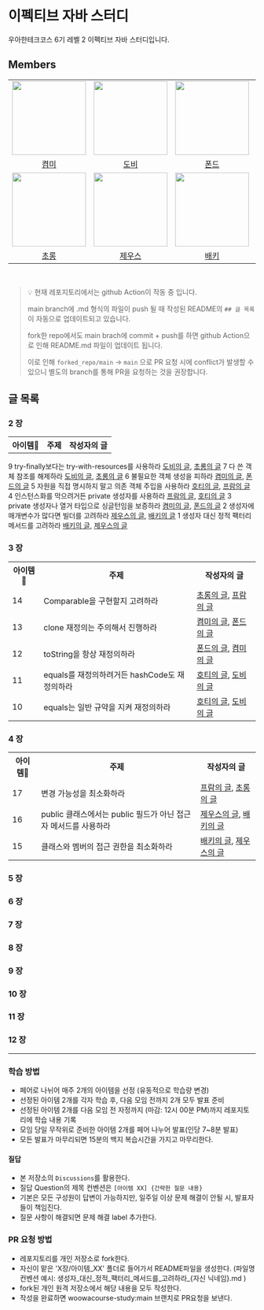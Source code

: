 # 이펙티브 자바 스터디

우아한테크코스 6기 레벨 2 이펙티브 자바 스터디입니다.
<br>

## Members
<table align="center">
  <tr>
    <td>
      <a href="https://github.com/kyum-q">
        <img src="https://avatars.githubusercontent.com/u/109158497?v=4" width="150" style="max-width: 100%;">
      </a>
    </td>
    <td>
      <a href="https://github.com/Dobby-Kim">
        <img src="https://avatars.githubusercontent.com/u/113661364?v=4" width="150" style="max-width: 100%;">
      </a>
    </td>
    <td>
      <a href="https://github.com/tackyu">
        <img src="https://avatars.githubusercontent.com/u/90441959?v=4" width="150" style="max-width: 100%;">
      </a>
    </td>
    <td>
      <a href="https://github.com/koust6u">
        <img src="https://avatars.githubusercontent.com/u/111568619?v=4" width="150" style="max-width: 100%;">
      </a>
    </td>
  </tr>
  <tr>
      <tr>
    <td align="center">
      <a href="https://github.com/kyum-q">켬미</a>
    </td>
    <td align="center">
      <a href="https://github.com/Dobby-Kim">도비</a>
    </td>
    <td align="center">
      <a href="https://github.com/tackyu">폰드</a>
    </td>
    <td align="center">
      <a href="https://github.com/koust6u">프람</a>
    </td>
  </tr>
        <td>
      <a href="https://github.com/HoeSeong123">
        <img src="https://avatars.githubusercontent.com/u/125939503?v=4" width="150" style="max-width: 100%;">
      </a>
    </td>
    <td>
      <a href="https://github.com/zeus6768">
        <img src="https://avatars.githubusercontent.com/u/81848498?v=4" width="150" style="max-width: 100%;">
      </a>
    </td>
    <td>
      <a href="https://github.com/ehBeak">
        <img src="https://avatars.githubusercontent.com/u/78892355?v=4" width="150" style="max-width: 100%;">
      </a>
    </td>
    <td>
      <a href="https://github.com/Ho-Tea">
        <img src="https://avatars.githubusercontent.com/u/98626972?v=4" width="150" style="max-width: 100%;">
      </a>
    </td>
  </tr>
  <tr>
     <td align="center">
      <a href="https://github.com/HoeSeong123">초롱</a>
    </td>
    <td align="center">
      <a href="https://github.com/zeus6768">제우스</a>
    </td>
    <td align="center">
      <a href="https://github.com/ehBeak">배키</a>
    </td>
    <td align="center">
      <a href="https://github.com/Ho-Tea">호티</a>
    </td>
  </tr>
</table>
<br>


>
>
>💡 현재 레포지토리에서는 github Action이 작동 중 입니다.
> 
> main branch에 .md 형식의 파일이 push 될 때 작성된 README의 `## 글 목록`이 자동으로 업데이트되고 있습니다.
> 
> fork한 repo에서도 main brach에 commit + push를 하면 github Action으로 인해 README.md 파일이 업데이트 됩니다.
> 
> 이로 인해 `forked_repo/main` -> `main` 으로 PR 요청 시에 conflict가 발생할 수 있으니 별도의 branch를 통해 PR을 요청하는 것을 권장합니다.
>




## 글 목록


### 2 장
<table>
<tr><th>아이템🍳</th><th>주제</th><th>작성자의 글</th></tr>
</table>
<tr><td> 9 </td><td> try-finally보다는 try-with-resources를 사용하라 </td><td> <a href="https://github.com/woowacourse-study/2024-effective-java/blob/master/02장/아이템_9/try-finally보다는_try-with-resources를_사용하라_도비.md">도비의 글</a>, <a href="https://github.com/woowacourse-study/2024-effective-java/blob/master/02장/아이템_9/try-finally보다는_try-with-resources를_사용하라_초롱.md">초롱의 글</a> </td></tr>
<tr><td> 7 </td><td> 다 쓴 객체 참조를 해제하라 </td><td> <a href="https://github.com/woowacourse-study/2024-effective-java/blob/master/02장/아이템_7/다_쓴_객체_참조를_해제하라_도비.md">도비의 글</a>, <a href="https://github.com/woowacourse-study/2024-effective-java/blob/master/02장/아이템_7/다_쓴_객체_참조를_해제하라_초롱.md">초롱의 글</a> </td></tr>
<tr><td> 6 </td><td> 불필요한 객체 생성을 피하라 </td><td> <a href="https://github.com/woowacourse-study/2024-effective-java/blob/master/02장/아이템_6/불필요한_객체_생성을_피하라_켬미.md">켬미의 글</a>, <a href="https://github.com/woowacourse-study/2024-effective-java/blob/master/02장/아이템_6/불필요한_객체_생성을_피하라_폰드.md">폰드의 글</a> </td></tr>
<tr><td> 5 </td><td> 자원을 직접 명시하지 말고 의존 객체 주입을 사용하라 </td><td> <a href="https://github.com/woowacourse-study/2024-effective-java/blob/master/02장/아이템_5/자원을_직접_명시하지_말고_의존_객체_주입을_사용하라_호티.md">호티의 글</a>, <a href="https://github.com/woowacourse-study/2024-effective-java/blob/master/02장/아이템_5/자원을_직접_명시하지_말고_의존_객체_주입을_사용하라_프람.md">프람의 글</a> </td></tr>
<tr><td> 4 </td><td> 인스턴스화를 막으려거든 private 생성자를 사용하라 </td><td> <a href="https://github.com/woowacourse-study/2024-effective-java/blob/master/02장/아이템_4/인스턴스화를_막으려거든_private_생성자를_사용하라_프람.md">프람의 글</a>, <a href="https://github.com/woowacourse-study/2024-effective-java/blob/master/02장/아이템_4/인스턴스화를_막으려거든_private_생성자를_사용하라_호티.md">호티의 글</a> </td></tr>
<tr><td> 3 </td><td> private 생성자나 열거 타입으로 싱글턴임을 보증하라 </td><td> <a href="https://github.com/woowacourse-study/2024-effective-java/blob/master/02장/아이템_3/private_생성자나_열거_타입으로_싱글턴임을_보증하라_켬미.md">켬미의 글</a>, <a href="https://github.com/woowacourse-study/2024-effective-java/blob/master/02장/아이템_3/private_생성자나_열거_타입으로_싱글턴임을_보증하라_폰드.md">폰드의 글</a> </td></tr>
<tr><td> 2 </td><td> 생성자에 매개변수가 많다면 빌더를 고려하라 </td><td> <a href="https://github.com/woowacourse-study/2024-effective-java/blob/master/02장/아이템_2/생성자에_매개변수가_많다면_빌더를_고려하라_제우스.md">제우스의 글</a>, <a href="https://github.com/woowacourse-study/2024-effective-java/blob/master/02장/아이템_2/생성자에_매개변수가_많다면_빌더를_고려하라_배키.md">배키의 글</a> </td></tr>
<tr><td> 1 </td><td> 생성자 대신 정적 팩터리 메서드를 고려하라 </td><td> <a href="https://github.com/woowacourse-study/2024-effective-java/blob/master/02장/아이템_1/생성자_대신_정적_팩터리_메서드를_고려하라_배키.md">배키의 글</a>, <a href="https://github.com/woowacourse-study/2024-effective-java/blob/master/02장/아이템_1/생성자_대신_정적_팩터리_메서드를_고려하라_제우스.md">제우스의 글</a> </td></tr>

### 3 장
<table>
<tr><th>아이템🍳</th><th>주제</th><th>작성자의 글</th></tr>
<tr><td> 14 </td><td> Comparable을 구현할지 고려하라 </td><td> <a href="https://github.com/woowacourse-study/2024-effective-java/blob/master/03장/아이템_14/Comparable을_구현할지_고려하라_초롱.md">초롱의 글</a>, <a href="https://github.com/woowacourse-study/2024-effective-java/blob/master/03장/아이템_14/Comparable을_구현할지_고려하라_프람.md">프람의 글</a> </td></tr>
<tr><td> 13 </td><td> clone 재정의는 주의해서 진행하라 </td><td> <a href="https://github.com/woowacourse-study/2024-effective-java/blob/master/03장/아이템_13/clone_재정의는_주의해서_진행하라_켬미.md">켬미의 글</a>, <a href="https://github.com/woowacourse-study/2024-effective-java/blob/master/03장/아이템_13/clone_재정의는_주의해서_진행하라_폰드.md">폰드의 글</a> </td></tr>
<tr><td> 12 </td><td> toString을 항상 재정의하라 </td><td> <a href="https://github.com/woowacourse-study/2024-effective-java/blob/master/03장/아이템_12/toString을_항상_재정의하라_폰드.md">폰드의 글</a>, <a href="https://github.com/woowacourse-study/2024-effective-java/blob/master/03장/아이템_12/toString을_항상_재정의하라_켬미.md">켬미의 글</a> </td></tr>
<tr><td> 11 </td><td> equals를 재정의하려거든 hashCode도 재정의하라 </td><td> <a href="https://github.com/woowacourse-study/2024-effective-java/blob/master/03장/아이템_11/equals를_재정의하려거든_hashCode도_재정의하라_호티.md">호티의 글</a>, <a href="https://github.com/woowacourse-study/2024-effective-java/blob/master/03장/아이템_11/equals를_재정의하려거든_hashCode도_재정의하라_도비.md">도비의 글</a> </td></tr>
<tr><td> 10 </td><td> equals는 일반 규약을 지켜 재정의하라 </td><td> <a href="https://github.com/woowacourse-study/2024-effective-java/blob/master/03장/아이템_10/equals는_일반_규약을_지켜_재정의하라_호티.md">호티의 글</a>, <a href="https://github.com/woowacourse-study/2024-effective-java/blob/master/03장/아이템_10/equals는_일반_규약을_지켜_재정의하라_도비.md">도비의 글</a> </td></tr>
</table>

### 4 장
<table>
<tr><th>아이템🍳</th><th>주제</th><th>작성자의 글</th></tr>
<tr><td> 17 </td><td> 변경 가능성을 최소화하라 </td><td> <a href="https://github.com/woowacourse-study/2024-effective-java/blob/master/04장/아이템_17/변경_가능성을_최소화하라_프람.md">프람의 글</a>, <a href="https://github.com/woowacourse-study/2024-effective-java/blob/master/04장/아이템_17/변경_가능성을_최소화하라_초롱.md">초롱의 글</a> </td></tr>
<tr><td> 16 </td><td> public 클래스에서는 public 필드가 아닌 접근자 메서드를 사용하라 </td><td> <a href="https://github.com/woowacourse-study/2024-effective-java/blob/master/04장/아이템_16/public_클래스에서는_public_필드가_아닌_접근자_메서드를_사용하라_제우스.md">제우스의 글</a>, <a href="https://github.com/woowacourse-study/2024-effective-java/blob/master/04장/아이템_16/public_클래스에서는_public_필드가_아닌_접근자_메서드를_사용하라_배키.md">배키의 글</a> </td></tr>
<tr><td> 15 </td><td> 클래스와 멤버의 접근 권한을 최소화하라 </td><td> <a href="https://github.com/woowacourse-study/2024-effective-java/blob/master/04장/아이템_15/클래스와_멤버의_접근_권한을_최소화하라_배키.md">배키의 글</a>, <a href="https://github.com/woowacourse-study/2024-effective-java/blob/master/04장/아이템_15/클래스와_멤버의_접근_권한을_최소화하라_제우스.md">제우스의 글</a> </td></tr>
</table>

### 5 장

### 6 장

### 7 장

### 8 장

### 9 장

### 10 장

### 11 장

### 12 장


------

### 학습 방법
- 페어로 나뉘어 매주 2개의 아이템을 선정 (유동적으로 학습량 변경)
- 선정된 아이템 2개를 각자 학습 후, 다음 모임 전까지 2개 모두 발표 준비
- 선정된 아이템 2개를 다음 모임 전 자정까지 (마감: 12시 00분 PM)까지 레포지토리에 학습 내용 기록
- 모임 당일 무작위로 준비한 아이템 2개를 페어 나누어 발표(인당 7~8분 발표)
- 모든 발표가 마무리되면 15분의 백지 복습시간을 가지고 마무리한다.

#### 질답
- 본 저장소의 `Discussions`를 활용한다.
- 질답 Question의 제목 컨벤션은 `[아이템 XX] {간략한 질문 내용}`
- 기본은 모든 구성원이 답변이 가능하지만, 일주일 이상 문제 해결이 안될 시, 발표자들이 책임진다.
- 질문 사항이 해결되면 문제 해결 label 추가한다.
  
### PR 요청 방법
- 레포지토리를 개인 저장소로 fork한다.
- 자신이 맡은 'X장/아이템_XX' 폴더로 들어가서 README파일을 생성한다. (파일명 컨벤션 예시: 생성자_대신_정적_팩터리_메서드를_고려하라_{자신 닉네임}.md )
- fork된 개인 원격 저장소에서 해당 내용을 모두 작성한다.
- 작성을 완료하면 woowacourse-study:main 브랜치로 PR요청을 보낸다.
